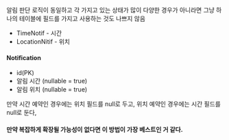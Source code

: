 알림 판단 로직이 동일하고 각 가지고 있는 상태가 많이 다양한 경우가 아니라면 그냥 하나의 테이블에 필드를 가지고 사용하는 것도 나쁘지 않음

- TimeNotif - 시간
- LocationNitif - 위치

#### Notification
- id(PK)
- 알림 시간 (nullable = true)
- 알림 위치 (nullable = true)

만약 시간 예약인 경우에는 위치 필드를 null로 두고,
위치 예약인 경우에는 시간 필드를 null로 둔다,


#### 만약 복잡하게 확장될 가능성이 없다면 이 방법이 가장 베스트인 거 같다.